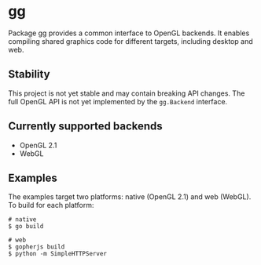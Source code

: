# gg

Package gg provides a common interface to OpenGL backends.
It enables compiling shared graphics code for different targets, including desktop and web.

## Stability

This project is not yet stable and may contain breaking API changes.
The full OpenGL API is not yet implemented by the `gg.Backend` interface.

## Currently supported backends

- OpenGL 2.1
- WebGL

## Examples

The examples target two platforms: native (OpenGL 2.1) and web (WebGL). To build for each platform:

```
# native
$ go build

# web
$ gopherjs build
$ python -m SimpleHTTPServer
```
